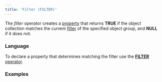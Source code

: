 ```yaml
---
title: 'Filter (FILTER)'
---
```


The *filter* operator creates a [property](Properties.md) that returns **TRUE** if the object collection matches the current [filter](Form_structure.md#filters) of the specified object group, and **NULL** if it does not.

### Language

To declare a property that determines matching the filter use the [**FILTER** operator](Object_group_operator.md).

### Examples

